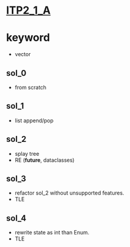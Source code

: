 # [ITP2_1_A](judge.u-aizu.ac.jp/onlinejudge/description.jsp?id=ITP2_1_A)


# keyword 
- vector 



## sol_0
- from scratch 


## sol_1
- list append/pop


## sol_2
- splay tree
- RE (__future__, dataclasses)


## sol_3
- refactor sol_2 without unsupported features.
- TLE


## sol_4
- rewrite state as int than Enum.
- TLE
